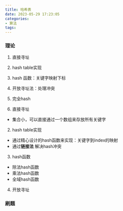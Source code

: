 ```yaml
---
title: 哈希表
date: 2023-05-29 17:23:05
categories:
- 算法
tags:
---
```




### 理论

1. 直接寻址
2. hash table实现
3. hash 函数：关键字映射下标
4. 开放寻址法：处理冲突
5. 完全hash


1. 直接寻址

- 集合小，可以直接通过一个数组来存放所有关键字

2. hash table实现

- 通过精心设计的hash函数来实现：关键字到index的映射
- 通过**链接法** 解决hash冲突

3. hash函数

- 除法hash函数
- 乘法hash函数
- 全域hash函数

4. 开放寻址




### 刷题




